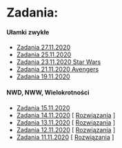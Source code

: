 # Zadania:

#### Ułamki zwykłe
- [Zadania 27.11.2020](https://docs.google.com/forms/d/e/1FAIpQLSdFCBThtlx2YiPDFW5rWInKMDYI9dLimC7IfZMnXDPUl0yK9Q/viewform?usp=sf_link)
- [Zadania 25.11.2020](https://docs.google.com/forms/d/e/1FAIpQLSdN1eEdS0qDtPpy_ghONx2xoz-VJZpU2mAUjKBb0ixI2YyGMQ/viewform?usp=sf_link)
- [Zadania 23.11.2020 Star Wars](https://docs.google.com/forms/d/e/1FAIpQLScX7nfFrweBtVqLDUVcjuOBrs14wdl51pUearcaXJXtdWybxw/viewform?usp=sf_link)
- [Zadania 21.11.2020 Avengers](https://docs.google.com/forms/d/e/1FAIpQLSetSjGH6ypDIRAIstl_hp5gr6Jf5h5mw76F981gY9IiBq6ipg/viewform?usp=sf_link)
- [Zadania 19.11.2020](https://docs.google.com/forms/d/e/1FAIpQLSfFZ_BdfpMscJeBHpR8lCwBNHpQTLkKYqxzrwmHx6Y8wIl0ow/viewform?usp=sf_link)

#### NWD, NWW, Wielokrotności
- [Zadania 15.11.2020](https://docs.google.com/forms/d/e/1FAIpQLSflpUZ0bAWjWSEOwHnBZEak23-1-r6qgCEA2NPfTR-Thn_0Aw/viewform?usp=sf_link)
- [Zadania 14.11.2020](https://docs.google.com/forms/d/e/1FAIpQLSc0KRe0zYiIMC_e3DFqI6PfRbJDwSU_syIjoJheAaHRpaghOA/viewform?usp=sf_link) [ [Rozwiązania](/solutions/14_11_2020.md) ]
- [Zadania 13.11.2020](https://docs.google.com/forms/d/e/1FAIpQLSf5WYedsMRB3dCGIWVDrsJ1cHdCOQOUuG1QnQs3bWHTq-fWHg/viewform?usp=sf_link) [ [Rozwiązania](/solutions/13_11_2020.md) ]
- [Zadania 12.11.2020](https://docs.google.com/forms/d/e/1FAIpQLSeFm27ydkezZmdyE632FIB86jZLLwqR5eae2rXhn20QTmZiaA/viewform?usp=sf_link) [ [Rozwiązania](/solutions/12_11_2020.md) ]
- [Zadania 11.11.2020](https://docs.google.com/forms/d/e/1FAIpQLSe1X1kwlJizzipKuMf0irb7wBskWqF1lF63Lmv_RePxKGqc4w/viewform?usp=sf_link) [ [Rozwiązania](/solutions/11_11_2020.md) ] 
